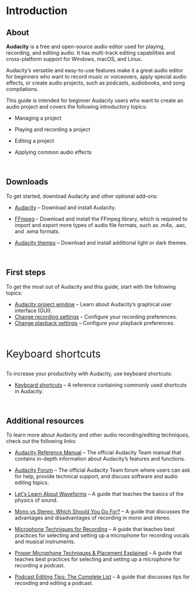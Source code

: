 # Introduction

## About

**Audacity** is a free and open-source audio editor used for playing, recording, and editing audio. It has multi-track editing capabilities and cross-platform support for Windows, macOS, and Linux. 

Audacity’s versatile and easy-to-use features make it a great audio editor for beginners who want to record music or voiceovers, apply special audio effects, or create audio projects, such as podcasts, audiobooks, and song compilations.

This guide is intended for beginner Audacity users who want to create an audio project and covers the following introductory topics:

- Managing a project 
  
- Playing and recording a project 
 
- Editing a project 
  
- Applying common audio effects 

<br/>

## Downloads

To get started, download Audacity and other optional add-ons:

- <a href="https://www.audacityteam.org/download" target="_blank">Audacity</a> – Download and install Audacity.

- <a href="https://manual.audacityteam.org/man/faq_installing_the_ffmpeg_import_export_library.html" target="_blank">FFmpeg</a> – Download and install the FFmpeg library, which is required to import and export more types of audio file formats, such as .m4a, .aac, and .wma formats.

- <a href="https://visoart.github.io/audacity-themes" target="_blank">Audacity themes</a> – Download and install additional light or dark themes.  


<br/>

## First steps

To get the most out of Audacity and this guide, start with the following topics:

- <a href="/learning-audacity/audacity-project-window">Audacity project window</a> – Learn about Audacity’s graphical user interface (GUI). 
- <a href="/learning-audacity/playing-and-recording-a-project/change-recording-settings">Change recording settings</a> – Configure your recording preferences.
- <a href="/learning-audacity/playing-and-recording-a-project/change-playback-settings">Change playback settings</a> – Configure your playback preferences.

<br/>

<p style ="font-size: 21pt; font-size: 21pt;">Keyboard shortcuts</p>

To increase your productivity with Audacity, use keyboard shortcuts:

- <a href="/learning-audacity/keyboard-shortcuts">Keyboard shortcuts</a> – A reference containing commonly used shortcuts in Audacity.

<br/>

## Additional resources

To learn more about Audacity and other audio recording/editing techniques, check out the following links:

- <a href="https://manual.audacityteam.org" target="_blank">Audacity Reference Manual</a> – The official Audacity Team manual that contains in-depth information about Audacity’s features and functions.
 
- <a href="https://forum.audacityteam.org" target="_blank">Audacity Forum</a> – The official Audacity Team forum where users can ask for help, provide technical support, and discuss software and audio editing topics.
 
- <a href="https://pudding.cool/2018/02/waveforms" target="_blank">Let's Learn About Waveforms</a> – A guide that teaches the basics of the physics of sound.

- <a href="https://www.headphonesty.com/2022/01/what-is-the-difference-between-mono-and-stereo/" target="_blank">Mono vs Stereo: Which Should You Go For?</a> – A guide that discusses the advantages and disadvantages  of recording in mono and stereo.

- <a href="https://pubs.shure.com/guide/Microphone-Techniques-for-Recording" target="_blank">Microphone Techniques for Recording</a> – A guide that teaches best practices for selecting and setting up a microphone for recording vocals and musical instruments.

- <a href="https://lowerstreet.co/blog/microphone-techniques" target="_blank">Proper Microphone Techniques & Placement Explained</a> – A guide that teaches best practices for selecting and setting up a microphone for recording a podcast.

- <a href="https://podcastrocket.net/podcast-editing-tips" target="_blank">Podcast Editing Tips: The Complete List</a> – A guide that discusses tips for recording and editing a podcast.

<br/>